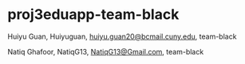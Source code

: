 # proj3eduapp-team-black
Huiyu Guan, Huiyuguan, huiyu.guan20@bcmail.cuny.edu, team-black

Natiq Ghafoor, NatiqG13, NatiqG13@Gmail.com, team-black
